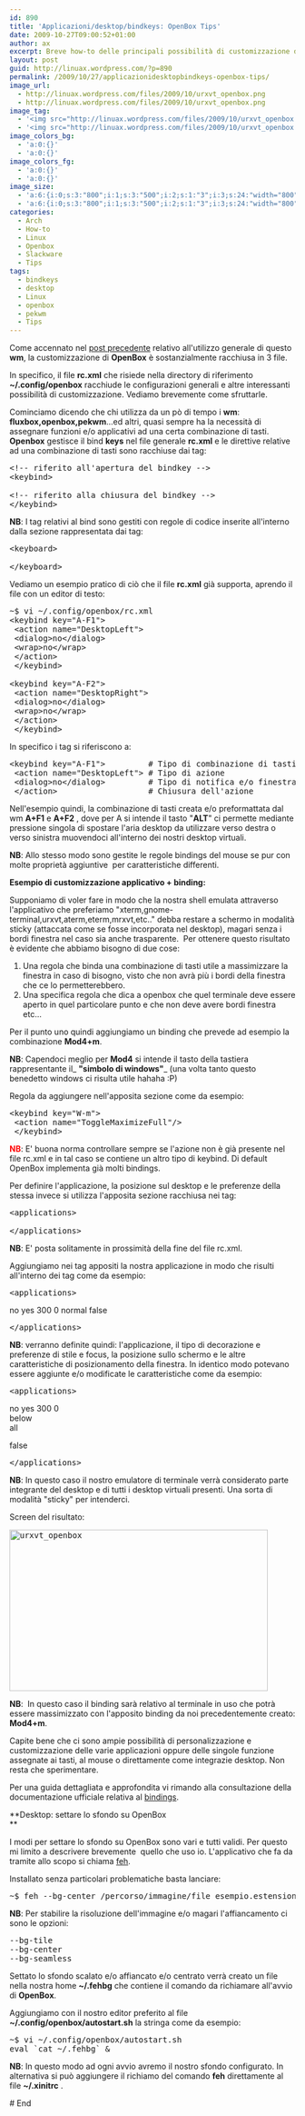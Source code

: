 ```yaml
---
id: 890
title: 'Applicazioni/desktop/bindkeys: OpenBox Tips'
date: 2009-10-27T09:00:52+01:00
author: ax
excerpt: Breve how-to delle principali possibilità di customizzazione desktop/sfondo/bindings/programmi che sono implementate in OpenBox.
layout: post
guid: http://linuax.wordpress.com/?p=890
permalink: /2009/10/27/applicazionidesktopbindkeys-openbox-tips/
image_url:
  - http://linuax.wordpress.com/files/2009/10/urxvt_openbox.png
  - http://linuax.wordpress.com/files/2009/10/urxvt_openbox.png
image_tag:
  - '<img src="http://linuax.wordpress.com/files/2009/10/urxvt_openbox.png" class="alignnone size-full wp-image-891" title="urxvt_openbox"   alt="urxvt_openbox"    />'
  - '<img src="http://linuax.wordpress.com/files/2009/10/urxvt_openbox.png" class="alignnone size-full wp-image-891" title="urxvt_openbox"   alt="urxvt_openbox"    />'
image_colors_bg:
  - 'a:0:{}'
  - 'a:0:{}'
image_colors_fg:
  - 'a:0:{}'
  - 'a:0:{}'
image_size:
  - 'a:6:{i:0;s:3:"800";i:1;s:3:"500";i:2;s:1:"3";i:3;s:24:"width="800" height="500"";s:4:"bits";s:1:"8";s:4:"mime";s:9:"image/png";}'
  - 'a:6:{i:0;s:3:"800";i:1;s:3:"500";i:2;s:1:"3";i:3;s:24:"width="800" height="500"";s:4:"bits";s:1:"8";s:4:"mime";s:9:"image/png";}'
categories:
  - Arch
  - How-to
  - Linux
  - Openbox
  - Slackware
  - Tips
tags:
  - bindkeys
  - desktop
  - Linux
  - openbox
  - pekwm
  - Tips
---
```

Come accennato nel <a href="http://linuax.wordpress.com/2009/10/25/box-wm-ultraleggero-openbox/" target="_blank">post precedente</a> relativo all'utilizzo generale di questo **wm**, la customizzazione di **OpenBox** è sostanzialmente racchiusa in 3 file.

In specifico, il file **rc.xml** che risiede nella directory di riferimento **~/.config/openbox** racchiude le configurazioni generali e altre interessanti possibilità di customizzazione. Vediamo brevemente come sfruttarle.

Cominciamo dicendo che chi utilizza da un pò di tempo i **wm**:  **fluxbox,openbox,pekwm**...ed altri, quasi sempre ha la necessità di assegnare funzioni e/o applicativi ad una certa combinazione di tasti. **Openbox** gestisce il bind **keys** nel file generale **rc.xml** e le direttive relative ad una combinazione di tasti sono racchiuse dai tag:

<pre>&lt;!-- riferito all'apertura del bindkey --&gt;
&lt;keybind&gt;

&lt;!-- riferito alla chiusura del bindkey --&gt;
&lt;/keybind&gt;</pre>

**NB**: I tag relativi al bind sono gestiti con regole di codice inserite all'interno dalla sezione rappresentata dai tag:

<pre>&lt;keyboard&gt;

&lt;/keyboard&gt;</pre>

Vediamo un esempio pratico di ciò che il file **rc.xml** già supporta, aprendo il file con un editor di testo:

<pre>~$ vi ~/.config/openbox/rc.xml
&lt;keybind key="A-F1"&gt;
 &lt;action name="DesktopLeft"&gt;
 &lt;dialog&gt;no&lt;/dialog&gt;
 &lt;wrap&gt;no&lt;/wrap&gt;
 &lt;/action&gt;
 &lt;/keybind&gt;

&lt;keybind key="A-F2"&gt;
 &lt;action name="DesktopRight"&gt;
 &lt;dialog&gt;no&lt;/dialog&gt;
 &lt;wrap&gt;no&lt;/wrap&gt;
 &lt;/action&gt;
 &lt;/keybind&gt;</pre>

In specifico i tag si riferiscono a:

<pre>&lt;keybind key="A-F1"&gt;         # Tipo di combinazione di tasti
 &lt;action name="DesktopLeft"&gt; # Tipo di azione
 &lt;dialog&gt;no&lt;/dialog&gt;         # Tipo di notifica e/o finestra di dialogo
 &lt;/action&gt;                   # Chiusura dell'azione</pre>

Nell'esempio quindi, la combinazione di tasti creata e/o preformattata dal wm **A+F1** e **A+F2** , dove per A si intende il tasto "**ALT**" ci permette mediante pressione singola di spostare l'aria desktop da utilizzare verso destra o verso sinistra muovendoci all'interno dei nostri desktop virtuali.

**NB**: Allo stesso modo sono gestite le regole bindings del mouse se pur con molte proprietà aggiuntive  per caratteristiche differenti.

**Esempio di customizzazione applicativo + binding:**

Supponiamo di voler fare in modo che la nostra shell emulata attraverso l'applicativo che preferiamo "xterm,gnome-terminal,urxvt,aterm,eterm,mrxvt,etc.." debba restare a schermo in modalità sticky (attaccata come se fosse incorporata nel desktop), magari senza i bordi finestra nel caso sia anche trasparente.  Per ottenere questo risultato è evidente che abbiamo bisogno di due cose:

  1. Una regola che binda una combinazione di tasti utile a massimizzare la finestra in caso di bisogno, visto che non avrà più i bordi della finestra che ce lo permetterebbero.
  2. Una specifica regola che dica a openbox che quel terminale deve essere aperto in quel particolare punto e che non deve avere bordi finestra etc...

Per il punto uno quindi aggiungiamo un binding che prevede ad esempio la combinazione **Mod4+m**.

**NB**: Capendoci meglio per **Mod4** si intende il tasto della tastiera rappresentante il_ **"simbolo di windows"**_ (una volta tanto questo benedetto windows ci risulta utile hahaha :P)

Regola da aggiungere nell'apposita sezione **<keyboard>** come da esempio:

<pre>&lt;keybind key="W-m"&gt;
 &lt;action name="ToggleMaximizeFull"/&gt;
 &lt;/keybind&gt;</pre>

<span style="color:#ff0000;"><strong>NB</strong></span>: E' buona norma controllare sempre se l'azione non è già presente nel file rc.xml e in tal caso se contiene un altro tipo di keybind. Di default OpenBox implementa già molti bindings.

Per definire l'applicazione, la posizione sul desktop e le preferenze della stessa invece si utilizza l'apposita sezione racchiusa nei tag:

<pre>&lt;applications&gt;

&lt;/applications&gt;</pre>

**NB**: E' posta solitamente in prossimità della fine del file rc.xml.

Aggiungiamo nei tag appositi la nostra applicazione in modo che risulti all'interno dei tag come da esempio:

<pre>&lt;applications&gt;</pre>

<application name="urxvt">  
<decor>no</decor>  
<focus>yes</focus>  
<position>  
<x>300</x>  
<y>0</y>  
</position>  
<layer>normal</layer>  
<maximized>false</maximized>

<pre>&lt;/applications&gt;</pre>

**NB**: verranno definite quindi: l'applicazione, il tipo di decorazione e preferenze di stile e focus, la posizione sullo schermo e le altre caratteristiche di posizionamento della finestra. In identico modo potevano essere aggiunte e/o modificate le caratteristiche come da esempio:

<pre>&lt;applications&gt;</pre>

<application name="urxvt">  
<decor>no</decor>  
<focus>yes</focus>  
<position>  
<x>300</x>  
<y>0</y>  
</position>

<div class="codecolorer-container text dawn" style="overflow:auto;white-space:nowrap;width:%;">
  <div class="text codecolorer">
    <layer>below</layer><br /> <desktop>all</desktop>
  </div>
</div>

<maximized>false</maximized>

<pre>&lt;/applications&gt;</pre>

**NB**: In questo caso il nostro emulatore di terminale verrà considerato parte integrante del desktop e di tutti i desktop virtuali presenti. Una sorta di modalità "sticky" per intenderci.

Screen del risultato:

<pre><img class="alignnone size-full wp-image-891" title="urxvt_openbox" src="http://linuax.files.wordpress.com/2009/10/urxvt_openbox.png" alt="urxvt_openbox" width="455" height="284" />
</pre>

**NB**:  In questo caso il binding sarà relativo al terminale in uso che potrà essere massimizzato con l'apposito binding da noi precedentemente creato: **Mod4+m**.

Capite bene che ci sono ampie possibilità di personalizzazione e customizzazione delle varie applicazioni oppure delle singole funzione assegnate ai tasti, al mouse o direttamente come integrazie desktop. Non resta che sperimentare.

Per una guida dettagliata e approfondita vi rimando alla consultazione della documentazione ufficiale relativa al <a href="http://icculus.org/openbox/index.php/Help:Bindings" target="_blank">bindings</a>.

**Desktop: settare lo sfondo su OpenBox  
** 

I modi per settare lo sfondo su OpenBox sono vari e tutti validi. Per questo mi limito a descrivere brevemente  quello che uso io. L'applicativo che fa da tramite allo scopo si chiama <a href="http://freshmeat.net/projects/feh/" target="_blank">feh</a>.

Installato senza particolari problematiche basta lanciare:

<pre>~$ feh --bg-center /percorso/immagine/file_esempio.estensione</pre>

**NB**: Per stabilire la risoluzione dell'immagine e/o magari l'affiancamento ci sono le opzioni:

<pre>--bg-tile
--bg-center
--bg-seamless
</pre>

Settato lo sfondo scalato e/o affiancato e/o centrato verrà creato un file nella nostra home **~/.fehbg** che contiene il comando da richiamare all'avvio di **OpenBox**.

Aggiungiamo con il nostro editor preferito al file **~/.config/openbox/autostart.sh** la stringa come da esempio:

<pre>~$ vi ~/.config/openbox/autostart.sh
eval `cat ~/.fehbg` &</pre>

**NB**: In questo modo ad ogni avvio avremo il nostro sfondo configurato. In alternativa si può aggiungere il richiamo del comando **feh** direttamente al file **~/.xinitrc** .

\# End